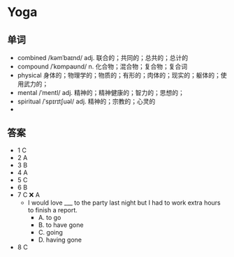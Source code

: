# Yoga

## 单词
- combined /kəmˈbaɪnd/ adj. 联合的；共同的；总共的；总计的
- compound /ˈkɒmpaʊnd/ n. 化合物；混合物；复合物；复合词
- physical 身体的；物理学的；物质的；有形的；肉体的；现实的；躯体的；使用武力的；
- mental /ˈmentl/ adj. 精神的；精神健康的；智力的；思想的；
- spiritual /ˈspɪrɪtʃuəl/ adj. 精神的；宗教的；心灵的
-

## 答案
- 1 C
- 2 A
- 3 B
- 4 A
- 5 C
- 6 B
- 7 C ❌ A
  - I would love ___ to the party last night but I had to work extra hours to finish a report.
    - A. to go
    - B. to have gone
    - C. going
    - D. having gone
- 8 C
